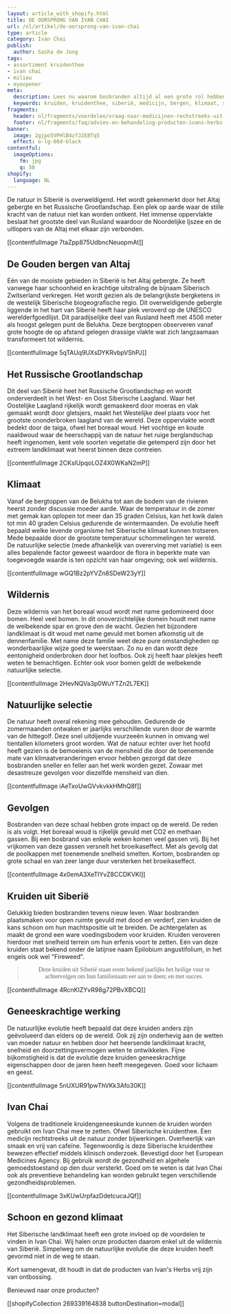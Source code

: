 ```yaml
---
layout: article_with_shopify.html
title: DE OORSPRONG VAN IVAN CHAI
url: /nl/artikel/de-oorsprong-van-ivan-chai
type: article
category: Ivan Chai
publish:
  author: Sasha de Jong
tags:
- assortiment kruidenthee
- ivan chai
- milieu
- eyeopener
meta:
  description: Lees nu waarom bosbranden altijd al een grote rol hebben gespeeld in de oorsprong van Ivan Chai. Om de natuurlijke evolutie niet in de weg te staan halen wij daarom onze kruiden louter uit de wildernis van Siberië. Benieuwd naar onze inzichten?
  keywords: kruiden, kruidenthee, siberië, medicijn, bergen, klimaat, schoon, natuur, rusland, bomen, spar, den, tiaga, gezondheid, evolutie, wildernis, Altaj, fireweed, ivan chai, epilobium angustifolium
fragments:
  header: nl/fragments/voordelen/vraag-naar-medicijnen-rechstreeks-uit-de-natuur
  footer: nl/fragments/faq/advies-en-behandeling-producten-ivans-herbs
banner:
  image: 2gjpo5VPHlB4zfJ2E8Tq5
  effect: o-lg-60d-black
contentful:
  imageOptions:
    fm: jpg
    q: 50
shopify:
  language: NL
---
```

De natuur in Siberië is overweldigend. Het wordt gekenmerkt door het Altaj gebergte en het Russische Grootlandschap. Een plek op aarde waar de stille kracht van de natuur niet kan worden ontkent. Het immense oppervlakte beslaat het grootste deel van Rusland waardoor de Noordelijke Ijszee en de uitlopers van de Altaj met elkaar zijn verbonden.

[[contentfulImage 7taZpp875UdbncNeuopmAt]]

## De Gouden bergen van Altaj

Eén van de mooiste gebieden in Siberië is het Altaj gebergte. Ze heeft vanwege haar schoonheid en krachtige uitstraling de bijnaam Siberisch Zwitserland verkregen. Het wordt gezien als de belangrijkste bergketens in de westelijk Siberische biogeografische regio. Dit overweldigende gebergte liggende in het hart van Siberië heeft haar plek veroverd op de UNESCO werelderfgoedlijst. Dit paradijselijke deel van Rusland heeft met 4506 meter als hoogst gelegen punt de Belukha. Deze bergtoppen observeren vanaf grote hoogte de op afstand gelegen drassige vlakte wat zich langzaamaan transformeert tot wildernis.

[[contentfulImage 5qTAUq9UXsDYKRvbpVShPJ]]

## Het Russische Grootlandschap

Dit deel van Siberië heet het Russische Grootlandschap en wordt onderverdeelt in het West- en Oost Siberische Laagland. Waar het Oostelijke Laagland rijkelijk wordt gemaskeerd door moeras en vlak gemaakt wordt door gletsjers, maakt het Westelijke deel plaats voor het grootste ononderbroken laagland van de wereld. Deze oppervlakte wordt bedekt door de taiga, ofwel het boreaal woud. Het vochtige en koude naaldwoud waar de heerschappij van de natuur het ruige berglandschap heeft ingenomen, kent vele soorten vegetatie die getemperd zijn door het extreem landklimaat wat heerst binnen deze contreien.

[[contentfulImage 2CKslUpqoLOZ4X0WKaN2mP]]

## Klimaat

Vanaf de bergtoppen van de Belukha tot aan de bodem van de rivieren heerst zonder discussie moeder aarde. Waar de temperatuur in de zomer met gemak kan oplopen tot meer dan 35 graden Celsius, kan het kwik dalen tot min 40 graden Celsius gedurende de wintermaanden. De evolutie heeft bepaald welke levende organisme het Siberische klimaat kunnen trotseren. Mede bepaalde door de grootste temperatuur schommelingen ter wereld. De natuurlijke selectie (mede afhankelijk van overerving met variatie) is een alles bepalende factor geweest waardoor de flora in beperkte mate van toegevoegde waarde is ten opzicht van haar omgeving; ook wel wildernis.

[[contentfulImage wGQ1Bz2pYVZn8SDeW23yY]]

## Wildernis

Deze wildernis van het boreaal woud wordt met name gedomineerd door bomen. Heel veel bomen. In dit onoverzichtelijke domein houdt met name de welbekende spar en grove den de wacht. Gezien het bijzondere landklimaat is dit woud met name gevuld met bomen afkomstig uit de dennenfamilie. Met name deze familie weet deze pure omstandigheden op wonderbaarlijke wijze goed te weerstaan. Zo nu en dan wordt deze eentonigheid onderbroken door het loofbos. Ook zij heeft haar plekjes heeft weten te bemachtigen. Echter ook voor bomen geldt de welbekende natuurlijke selectie.

[[contentfulImage 2HevNQVa3p0WuYTZn2L7EK]]

## Natuurlijke selectie

De natuur heeft overal rekening mee gehouden. Gedurende de zomermaanden ontwaken er jaarlijks verschillende vuren door de warmte van de hittegolf. Deze snel uitdijende vuurzeeën kunnen in omvang wel tientallen kilometers groot worden. Wat de natuur echter over het hoofd heeft gezien is de bemoeienis van de mensheid die door de toenemende mate van klimaatveranderingen ervoor hebben gezorgd dat deze bosbranden sneller en feller aan het werk worden gezet. Zowaar met desastreuze gevolgen voor diezelfde mensheid van dien.

[[contentfulImage iAeTxoUwGVvkvkkHMhQ8f]]

## Gevolgen

Bosbranden van deze schaal hebben grote impact op de wereld. De reden is als volgt. Het boreaal woud is rijkelijk gevuld met CO2 en methaan gassen. Bij een bosbrand van enkele weken komen veel gassen vrij. Bij het vrijkomen van deze gassen versnelt het broeikaseffect. Met als gevolg dat de poolkappen met toenemende snelheid smelten. Kortom, bosbranden op grote schaal en van zeer lange duur versterken het broeikaseffect.

[[contentfulImage 4x0emA3XeTlYvZ8CCDKVKl]]

## Kruiden uit Siberië

Gelukkig bieden bosbranden tevens nieuw leven. Waar bosbranden plaatsmaken voor open ruimte gevuld met dood en verderf, zien kruiden de kans schoon om hun machtspositie uit te breiden. De achtergelaten as maakt de grond een ware voedingsbodem voor kruiden. Kruiden veroveren hierdoor met snelheid terrein om hun erfenis voort te zetten. Eén van deze kruiden staat bekend onder de latijnse naam Epilobium angustifolium, in het engels ook wel "Fireweed".

><p style="text-align: center; font-family:papyrus">Deze kruiden uit Siberië staan erom bekend jaarlijks het heilige vuur te achtervolgen om hun familienaam eer aan te doen; en met succes.</p>

[[contentfulImage 4RcnKIZYvR98g72PBvXBCQ]]

## Geneeskrachtige werking

De natuurlijke evolutie heeft bepaald dat deze kruiden anders zijn geëvolueerd dan elders op de wereld. Ook zij zijn onderhevig aan de wetten van moeder natuur en hebben door het heersende landklimaat kracht, snelheid en doorzettingsvermogen weten te ontwikkelen. Fijne bijkomstigheid is dat de evolutie deze kruiden geneeskrachtige eigenschappen door de jaren heen heeft meegegeven. Goed voor lichaam en geest.

[[contentfulImage 5nUXUR91pwThVKk3Afo30K]]

## Ivan Chai

Volgens de traditionele kruidengeneeskunde kunnen de kruiden worden gebruikt om Ivan Chai mee te zetten. Ofwel Siberische kruidenthee. Een medicijn rechtstreeks uit de natuur zonder bijwerkingen. Overheerlijk van smaak en vrij van cafeïne. Tegenwoordig is deze Siberische kruidenthee bewezen effectief middels klinisch onderzoek. Bevestigd door het European Medicines Agency. Bij gebruik wordt de gezondheid en algehele gemoedstoestand op den duur versterkt. Goed om te weten is dat Ivan Chai ook als preventieve behandeling kan worden gebruikt tegen verschillende gezondheidsproblemen.

[[contentfulImage 3xKUwUrpfazDdetcucaJQf]]

## Schoon en gezond klimaat

Het Siberische landklimaat heeft een grote invloed op de voordelen te vinden in Ivan Chai. Wij halen onze producten daarom enkel uit de wildernis van Siberië. Simpelweg om de natuurlijke evolutie die deze kruiden heeft gevormd niet in de weg te staan.

Kort samengevat, dit houdt in dat de producten van Ivan's Herbs vrij zijn van ontbossing.

Benieuwd naar onze producten?

[[shopifyCollection 269339164838 buttonDestination=modal]]
